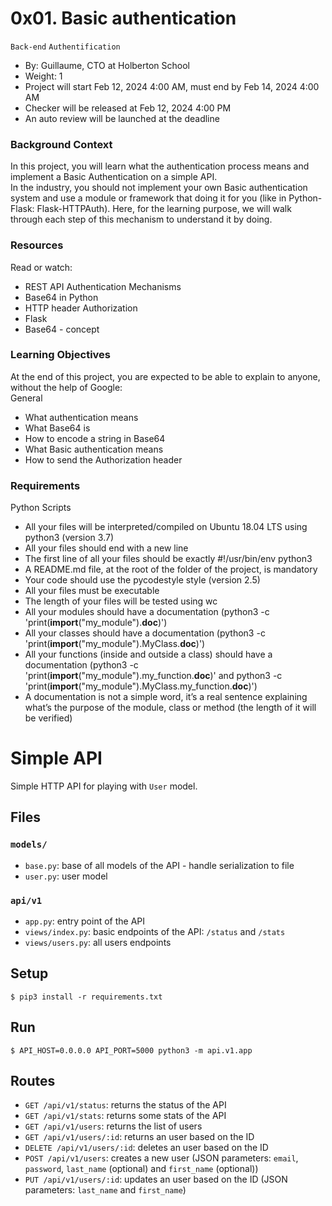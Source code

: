 # 0x01. Basic authentication

`Back-end`
`Authentification`

 * By: Guillaume, CTO at Holberton School
 * Weight: 1
 * Project will start Feb 12, 2024 4:00 AM, must end by Feb 14, 2024 4:00 AM
 * Checker will be released at Feb 12, 2024 4:00 PM
 * An auto review will be launched at the deadline

### Background Context
In this project, you will learn what the authentication process means and implement a Basic Authentication on a simple API.  
In the industry, you should not implement your own Basic authentication system and use a module or framework that doing it for you (like in Python-Flask: Flask-HTTPAuth). Here, for the learning purpose, we will walk through each step of this mechanism to understand it by doing.

### Resources
Read or watch:
* REST API Authentication Mechanisms
* Base64 in Python
* HTTP header Authorization
* Flask
* Base64 - concept

### Learning Objectives
At the end of this project, you are expected to be able to explain to anyone, without the help of Google:  
General
* What authentication means
* What Base64 is
* How to encode a string in Base64
* What Basic authentication means
* How to send the Authorization header

### Requirements
Python Scripts
* All your files will be interpreted/compiled on Ubuntu 18.04 LTS using python3 (version 3.7)
* All your files should end with a new line
* The first line of all your files should be exactly #!/usr/bin/env python3
* A README.md file, at the root of the folder of the project, is mandatory
* Your code should use the pycodestyle style (version 2.5)
* All your files must be executable
* The length of your files will be tested using wc
* All your modules should have a documentation (python3 -c 'print(__import__("my_module").__doc__)')
* All your classes should have a documentation (python3 -c 'print(__import__("my_module").MyClass.__doc__)')
* All your functions (inside and outside a class) should have a documentation (python3 -c 'print(__import__("my_module").my_function.__doc__)' and python3 -c 'print(__import__("my_module").MyClass.my_function.__doc__)')
* A documentation is not a simple word, it’s a real sentence explaining what’s the purpose of the module, class or method (the length of it will be verified)

# Simple API

Simple HTTP API for playing with `User` model.


## Files

### `models/`

- `base.py`: base of all models of the API - handle serialization to file
- `user.py`: user model

### `api/v1`

- `app.py`: entry point of the API
- `views/index.py`: basic endpoints of the API: `/status` and `/stats`
- `views/users.py`: all users endpoints


## Setup

```
$ pip3 install -r requirements.txt
```


## Run

```
$ API_HOST=0.0.0.0 API_PORT=5000 python3 -m api.v1.app
```


## Routes

- `GET /api/v1/status`: returns the status of the API
- `GET /api/v1/stats`: returns some stats of the API
- `GET /api/v1/users`: returns the list of users
- `GET /api/v1/users/:id`: returns an user based on the ID
- `DELETE /api/v1/users/:id`: deletes an user based on the ID
- `POST /api/v1/users`: creates a new user (JSON parameters: `email`, `password`, `last_name` (optional) and `first_name` (optional))
- `PUT /api/v1/users/:id`: updates an user based on the ID (JSON parameters: `last_name` and `first_name`)
